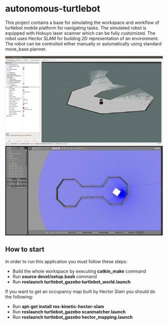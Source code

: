 # autonomous-turtlebot
This project contains a base for simulating the workspace and workflow of turtlebot mobile platform for navigating tasks.
The simulated robot is equipped with Hokuyo laser scanner which can be fully customized. The robot uses Hector SLAM for building 2D representation of an environment. The robot can be controlled either manually or automatically using standard move_base planner.

![Screenshot](images/rviz.png)
![Screenshot](images/gazebo.png)

## How to start

In order to run this application you must follow these steps:

* Build the whole workspace by executing **catkin_make** command
* Run **source devel/setup.bash** command
* Run **roslaunch turtlebot_gazebo turtlebot_world.launch**

If you want to get an occupancy map built by Hector Slam you should do the following:
* Run **apt-get install ros-kinetic-hector-slam** 
* Run **roslaunch turtlebot_gazebo scanmatcher.launch**
* Run **roslaunch turtlebot_gazebo hector_mapping.launch**


